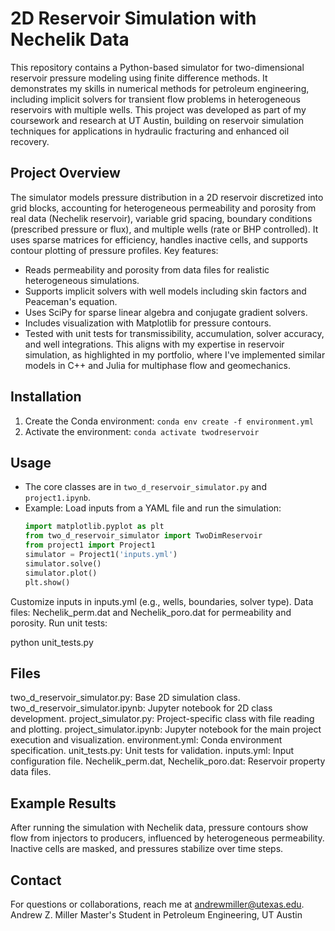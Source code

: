 # 2D Reservoir Simulation with Nechelik Data
This repository contains a Python-based simulator for two-dimensional reservoir pressure modeling using finite difference methods. It demonstrates my skills in numerical methods for petroleum engineering, including implicit solvers for transient flow problems in heterogeneous reservoirs with multiple wells. This project was developed as part of my coursework and research at UT Austin, building on reservoir simulation techniques for applications in hydraulic fracturing and enhanced oil recovery.
## Project Overview
The simulator models pressure distribution in a 2D reservoir discretized into grid blocks, accounting for heterogeneous permeability and porosity from real data (Nechelik reservoir), variable grid spacing, boundary conditions (prescribed pressure or flux), and multiple wells (rate or BHP controlled). It uses sparse matrices for efficiency, handles inactive cells, and supports contour plotting of pressure profiles.
Key features:
- Reads permeability and porosity from data files for realistic heterogeneous simulations.
- Supports implicit solvers with well models including skin factors and Peaceman's equation.
- Uses SciPy for sparse linear algebra and conjugate gradient solvers.
- Includes visualization with Matplotlib for pressure contours.
- Tested with unit tests for transmissibility, accumulation, solver accuracy, and well integrations.
This aligns with my expertise in reservoir simulation, as highlighted in my portfolio, where I've implemented similar models in C++ and Julia for multiphase flow and geomechanics.
## Installation
1. Create the Conda environment: `conda env create -f environment.yml`
2. Activate the environment: `conda activate twodreservoir`
## Usage
- The core classes are in `two_d_reservoir_simulator.py` and `project1.ipynb`.
- Example: Load inputs from a YAML file and run the simulation:
  ```python
  import matplotlib.pyplot as plt
  from two_d_reservoir_simulator import TwoDimReservoir
  from project1 import Project1
  simulator = Project1('inputs.yml')
  simulator.solve()
  simulator.plot()
  plt.show()

Customize inputs in inputs.yml (e.g., wells, boundaries, solver type).
Data files: Nechelik_perm.dat and Nechelik_poro.dat for permeability and porosity.
Run unit tests: 

python unit_tests.py

## Files

two_d_reservoir_simulator.py: Base 2D simulation class.
two_d_reservoir_simulator.ipynb: Jupyter notebook for 2D class development.
project_simulator.py: Project-specific class with file reading and plotting.
project_simulator.ipynb: Jupyter notebook for the main project execution and visualization.
environment.yml: Conda environment specification.
unit_tests.py: Unit tests for validation.
inputs.yml: Input configuration file.
Nechelik_perm.dat, Nechelik_poro.dat: Reservoir property data files.

## Example Results
After running the simulation with Nechelik data, pressure contours show flow from injectors to producers, influenced by heterogeneous permeability. Inactive cells are masked, and pressures stabilize over time steps.
## Contact
For questions or collaborations, reach me at andrewmiller@utexas.edu.
Andrew Z. Miller
Master's Student in Petroleum Engineering, UT Austin